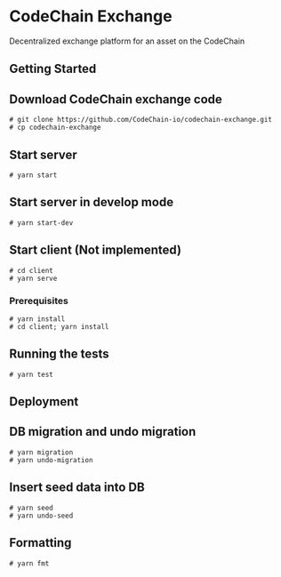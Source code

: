 # CodeChain Exchange

Decentralized exchange platform for an asset on the CodeChain

## Getting Started

## Download CodeChain exchange code

```
# git clone https://github.com/CodeChain-io/codechain-exchange.git
# cp codechain-exchange
```

## Start server

```
# yarn start
```

## Start server in develop mode

```
# yarn start-dev
```

## Start client (Not implemented)

```
# cd client
# yarn serve
```

### Prerequisites

```
# yarn install
# cd client; yarn install
```

## Running the tests

```
# yarn test
```

## Deployment

## DB migration and undo migration

```
# yarn migration
# yarn undo-migration
```

## Insert seed data into DB

```
# yarn seed
# yarn undo-seed
```

## Formatting

```
# yarn fmt
```